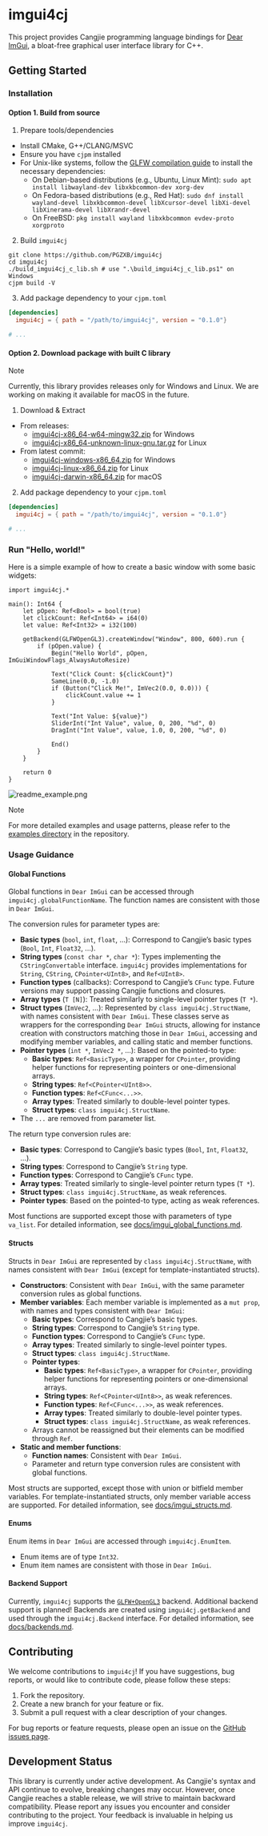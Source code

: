 # imgui4cj

This project provides Cangjie programming language bindings for [Dear ImGui](https://github.com/ocornut/imgui), a bloat-free graphical user interface library for C++.

## Getting Started

### Installation

#### Option 1. Build from source

1. Prepare tools/dependencies
  * Install CMake, G++/CLANG/MSVC
  * Ensure you have `cjpm` installed
  * For Unix-like systems, follow the [GLFW compilation guide](https://www.glfw.org/docs/latest/compile.html) to install the necessary dependencies:
    * On Debian-based distributions (e.g., Ubuntu, Linux Mint): `sudo apt install libwayland-dev libxkbcommon-dev xorg-dev`
    * On Fedora-based distributions (e.g., Red Hat): `sudo dnf install wayland-devel libxkbcommon-devel libXcursor-devel libXi-devel libXinerama-devel libXrandr-devel`
    * On FreeBSD: `pkg install wayland libxkbcommon evdev-proto xorgproto`

2. Build `imgui4cj`
  ```shell
  git clone https://github.com/PGZXB/imgui4cj
  cd imgui4cj
  ./build_imgui4cj_c_lib.sh # use ".\build_imgui4cj_c_lib.ps1" on Windows
  cjpm build -V
  ```

3. Add package dependency to your `cjpm.toml`
  ```toml
  [dependencies]
    imgui4cj = { path = "/path/to/imgui4cj", version = "0.1.0"}

  # ...
  ```

#### Option 2. Download package with built C library

> [!NOTE]  
> Currently, this library provides releases only for Windows and Linux. We are working on making it available for macOS in the future.

1. Download & Extract
  * From releases:
    * [imgui4cj-x86_64-w64-mingw32.zip](https://github.com/PGZXB/imgui4cj/releases/latest/download/imgui4cj-x86_64-w64-mingw32.zip) for Windows
    * [imgui4cj-x86_64-unknown-linux-gnu.tar.gz](https://github.com/PGZXB/imgui4cj/releases/latest/download/imgui4cj-x86_64-unknown-linux-gnu.tar.gz) for Linux
  * From latest commit:
    * [imgui4cj-windows-x86_64.zip](https://nightly.link/PGZXB/imgui4cj/workflows/build-and-package/main/imgui4cj-windows-x86_64.zip) for Windows
    * [imgui4cj-linux-x86_64.zip](https://nightly.link/PGZXB/imgui4cj/workflows/build-and-package/main/imgui4cj-linux-x86_64.zip) for Linux
    * [imgui4cj-darwin-x86_64.zip](https://nightly.link/PGZXB/imgui4cj/workflows/build-and-package/main/imgui4cj-darwin-x86_64.zip) for macOS

2. Add package dependency to your `cjpm.toml`
  ```toml
  [dependencies]
    imgui4cj = { path = "/path/to/imgui4cj", version = "0.1.0"}

  # ...
  ```

### Run "Hello, world!"

Here is a simple example of how to create a basic window with some basic widgets:

```cangjie
import imgui4cj.*

main(): Int64 {
    let pOpen: Ref<Bool> = bool(true)
    let clickCount: Ref<Int64> = i64(0)
    let value: Ref<Int32> = i32(100)

    getBackend(GLFWOpenGL3).createWindow("Window", 800, 600).run {
        if (pOpen.value) {
            Begin("Hello World", pOpen, ImGuiWindowFlags_AlwaysAutoResize)

            Text("Click Count: ${clickCount}")
            SameLine(0.0, -1.0)
            if (Button("Click Me!", ImVec2(0.0, 0.0))) {
                clickCount.value += 1
            }

            Text("Int Value: ${value}")
            SliderInt("Int Value", value, 0, 200, "%d", 0)
            DragInt("Int Value", value, 1.0, 0, 200, "%d", 0)

            End()
        }
    }

    return 0
}
```

![readme_example.png](./assets/readme_example.png)

> [!NOTE]  
> For more detailed examples and usage patterns, please refer to the [examples directory](./examples/) in the repository.

### Usage Guidance

#### Global Functions

Global functions in `Dear ImGui` can be accessed through `imgui4cj.globalFunctionName`. The function names are consistent with those in `Dear ImGui`. 

The conversion rules for parameter types are:
* **Basic types** (`bool`, `int`, `float`, ...): Correspond to Cangjie’s basic types (`Bool`, `Int`, `Float32`, ...).
* **String types** (`const char *`, `char *`): Types implementing the `CStringConvertable` interface. `imgui4cj` provides implementations for `String`, `CString`, `CPointer<UInt8>`, and `Ref<UInt8>`.
* **Function types** (callbacks): Correspond to Cangjie’s `CFunc` type. Future versions may support passing Cangjie functions and closures.
* **Array types** (`T [N]`): Treated similarly to single-level pointer types (`T *`).
* **Struct types** (`ImVec2`, ...): Represented by `class imgui4cj.StructName`, with names consistent with `Dear ImGui`. These classes serve as wrappers for the corresponding `Dear ImGui` structs, allowing for instance creation with constructors matching those in `Dear ImGui`, accessing and modifying member variables, and calling static and member functions.
* **Pointer types** (`int *`, `ImVec2 *`, ...): Based on the pointed-to type:
  * **Basic types**: `Ref<BasicType>`, a wrapper for `CPointer`, providing helper functions for representing pointers or one-dimensional arrays.
  * **String types**: `Ref<CPointer<UInt8>>`.
  * **Function types**: `Ref<CFunc<...>>`.
  * **Array types**: Treated similarly to double-level pointer types.
  * **Struct types**: `class imgui4cj.StructName`.
* The `...` are removed from parameter list.

The return type conversion rules are:
* **Basic types**: Correspond to Cangjie’s basic types (`Bool`, `Int`, `Float32`, ...).
* **String types**: Correspond to Cangjie’s `String` type.
* **Function types**: Correspond to Cangjie’s `CFunc` type.
* **Array types**: Treated similarly to single-level pointer return types (`T *`).
* **Struct types**: `class imgui4cj.StructName`, as weak references.
* **Pointer types**: Based on the pointed-to type, acting as weak references.

Most functions are supported except those with parameters of type `va_list`. For detailed information, see [docs/imgui_global_functions.md](./docs/imgui_global_functions.md).

#### Structs

Structs in `Dear ImGui` are represented by `class imgui4cj.StructName`, with names consistent with `Dear ImGui` (except for template-instantiated structs).
* **Constructors**: Consistent with `Dear ImGui`, with the same parameter conversion rules as global functions.
* **Member variables**: Each member variable is implemented as a `mut prop`, with names and types consistent with `Dear ImGui`:
  * **Basic types**: Correspond to Cangjie’s basic types.
  * **String types**: Correspond to Cangjie’s `String` type.
  * **Function types**: Correspond to Cangjie’s `CFunc` type.
  * **Array types**: Treated similarly to single-level pointer types.
  * **Struct types**: `class imgui4cj.StructName`.
  * **Pointer types**:
    * **Basic types**: `Ref<BasicType>`, a wrapper for `CPointer`, providing helper functions for representing pointers or one-dimensional arrays.
    * **String types**: `Ref<CPointer<UInt8>>`, as weak references.
    * **Function types**: `Ref<CFunc<...>>`, as weak references.
    * **Array types**: Treated similarly to double-level pointer types.
    * **Struct types**: `class imgui4cj.StructName`, as weak references.
  * Arrays cannot be reassigned but their elements can be modified through `Ref`.
* **Static and member functions**:
  * **Function names**: Consistent with `Dear ImGui`.
  * Parameter and return type conversion rules are consistent with global functions.

Most structs are supported, except those with union or bitfield member variables. For template-instantiated structs, only member variable access are supported. For detailed information, see [docs/imgui_structs.md](./docs/imgui_structs.md).

#### Enums

Enum items in `Dear ImGui` are accessed through `imgui4cj.EnumItem`.
* Enum items are of type `Int32`.
* Enum item names are consistent with those in `Dear ImGui`.

#### Backend Support

Currently, `imgui4cj` supports the [`GLFW+OpenGL3`](./src/backends/glfw_opengl3_backend.cj) backend. Additional backend support is planned! Backends are created using `imgui4cj.getBackend` and used through the `imgui4cj.Backend` interface. For detailed information, see [docs/backends.md](./docs/backends.md).

## Contributing

We welcome contributions to `imgui4cj`! If you have suggestions, bug reports, or would like to contribute code, please follow these steps:

1. Fork the repository.
2. Create a new branch for your feature or fix.
3. Submit a pull request with a clear description of your changes.

For bug reports or feature requests, please open an issue on the [GitHub issues page](https://github.com/PGZXB/imgui4cj/issues).

## Development Status

This library is currently under active development. As Cangjie's syntax and API continue to evolve, breaking changes may occur. However, once Cangjie reaches a stable release, we will strive to maintain backward compatibility. Please report any issues you encounter and consider contributing to the project. Your feedback is invaluable in helping us improve `imgui4cj`.
